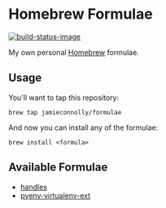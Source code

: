 # Homebrew Formulae

[![build-status-image]][travis-ci]

My own personal [Homebrew](http://brew.sh) formulae.

## Usage

You'll want to tap this repository:

```console
brew tap jamieconnolly/formulae
```

And now you can install any of the formulae:

```console
brew install <formula>
```

## Available Formulae

- [handles](https://github.com/jamieconnolly/handles)
- [pyenv-virtualenv-ext](https://github.com/jamieconnolly/pyenv-virtualenv-ext)

[build-status-image]: https://img.shields.io/travis/jamieconnolly/homebrew-formulae/master.svg
[travis-ci]: https://travis-ci.org/jamieconnolly/homebrew-formulae

